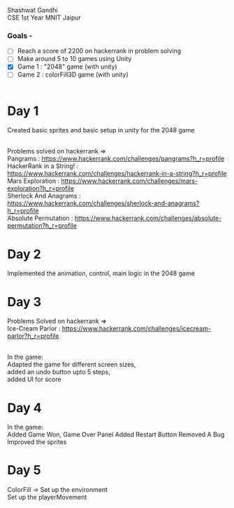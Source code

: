 Shashwat Gandhi <br>
CSE 1st Year MNIT Jaipur <br>

### Goals - <br>
- [ ] Reach a score of 2200 on hackerrank in problem solving  <br>
- [ ] Make around 5 to 10 games using Unity
- [x] Game 1 : "2048" game (with unity) <br>
- [ ] Game 2 : colorFill3D game (with unity) <br><br>

# Day 1 
  Created basic sprites and basic setup in unity for the 2048 game <br><br>

  Problems solved on hackerrank =>  <br>
    Pangrams : https://www.hackerrank.com/challenges/pangrams?h_r=profile <br>
    HackerRank in a String! : https://www.hackerrank.com/challenges/hackerrank-in-a-string?h_r=profile <br>
    Mars Exploration : https://www.hackerrank.com/challenges/mars-exploration?h_r=profile <br>
    Sherlock And Anagrams : https://www.hackerrank.com/challenges/sherlock-and-anagrams?h_r=profile <br>
    Absolute Permutation : https://www.hackerrank.com/challenges/absolute-permutation?h_r=profile <br>
    
# Day 2  
  Implemented the animation, control, main logic in the 2048 game <br>

# Day 3
  Problems Solved on hackerrank => <br>
  Ice-Cream Parlor : https://www.hackerrank.com/challenges/icecream-parlor?h_r=profile <br><br>
  
  In the game: <br>
  Adapted the game for different screen sizes, <br>
  added an undo button upto 5 steps, <br>
  added UI for score <br>
  
# Day 4
  In the game: <br>
  Added Game Won, Game Over Panel
  Added Restart Button
  Removed A Bug
  Improved the sprites
  
  # Day 5
  ColorFill -> Set up the environment <br>
  <t> Set up the playerMovement <br>
